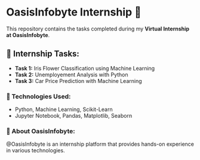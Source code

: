# OasisInfobyte Internship 🚀

This repository contains the tasks completed during my **Virtual Internship at OasisInfobyte**.

## 📂 Internship Tasks:
- **Task 1:** Iris Flower Classification using Machine Learning
- **Task 2:** Unemployement Analysis with Python
- **Task 3:** Car Price Prediction with Machine Learning


### 🔧 Technologies Used:
- Python, Machine Learning, Scikit-Learn
- Jupyter Notebook, Pandas, Matplotlib, Seaborn

### 📌 About OasisInfobyte:
@OasisInfobyte is an internship platform that provides hands-on experience in various technologies.
